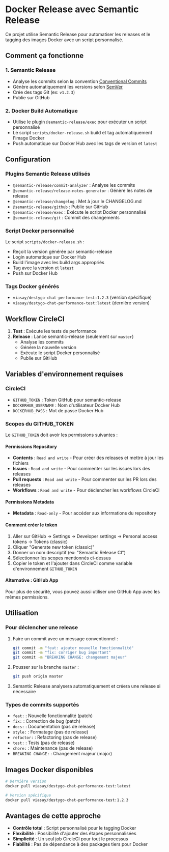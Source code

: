 # Docker Release avec Semantic Release

Ce projet utilise Semantic Release pour automatiser les releases et le tagging des images Docker avec un script personnalisé.

## Comment ça fonctionne

### 1. Semantic Release
- Analyse les commits selon la convention [Conventional Commits](https://www.conventionalcommits.org/)
- Génère automatiquement les versions selon [SemVer](https://semver.org/)
- Crée des tags Git (ex: `v1.2.3`)
- Publie sur GitHub

### 2. Docker Build Automatique
- Utilise le plugin `@semantic-release/exec` pour exécuter un script personnalisé
- Le script `scripts/docker-release.sh` build et tag automatiquement l'image Docker
- Push automatique sur Docker Hub avec les tags de version et `latest`

## Configuration

### Plugins Semantic Release utilisés
- `@semantic-release/commit-analyzer` : Analyse les commits
- `@semantic-release/release-notes-generator` : Génère les notes de release
- `@semantic-release/changelog` : Met à jour le CHANGELOG.md
- `@semantic-release/github` : Publie sur GitHub
- `@semantic-release/exec` : Exécute le script Docker personnalisé
- `@semantic-release/git` : Commit des changements

### Script Docker personnalisé
Le script `scripts/docker-release.sh` :
- Reçoit la version générée par semantic-release
- Login automatique sur Docker Hub
- Build l'image avec les build args appropriés
- Tag avec la version et `latest`
- Push sur Docker Hub

### Tags Docker générés
- `viasay/destygo-chat-performance-test:1.2.3` (version spécifique)
- `viasay/destygo-chat-performance-test:latest` (dernière version)

## Workflow CircleCI

1. **Test** : Exécute les tests de performance
2. **Release** : Lance semantic-release (seulement sur `master`)
   - Analyse les commits
   - Génère la nouvelle version
   - Exécute le script Docker personnalisé
   - Publie sur GitHub

## Variables d'environnement requises

### CircleCI
- `GITHUB_TOKEN` : Token GitHub pour semantic-release
- `DOCKERHUB_USERNAME` : Nom d'utilisateur Docker Hub
- `DOCKERHUB_PASS` : Mot de passe Docker Hub

### Scopes du GITHUB_TOKEN

Le `GITHUB_TOKEN` doit avoir les permissions suivantes :

#### Permissions Repository
- **Contents** : `Read and write` - Pour créer des releases et mettre à jour les fichiers
- **Issues** : `Read and write` - Pour commenter sur les issues lors des releases
- **Pull requests** : `Read and write` - Pour commenter sur les PR lors des releases
- **Workflows** : `Read and write` - Pour déclencher les workflows CircleCI

#### Permissions Metadata
- **Metadata** : `Read-only` - Pour accéder aux informations du repository

#### Comment créer le token
1. Aller sur GitHub → Settings → Developer settings → Personal access tokens → Tokens (classic)
2. Cliquer "Generate new token (classic)"
3. Donner un nom descriptif (ex: "Semantic Release CI")
4. Sélectionner les scopes mentionnés ci-dessus
5. Copier le token et l'ajouter dans CircleCI comme variable d'environnement `GITHUB_TOKEN`

#### Alternative : GitHub App
Pour plus de sécurité, vous pouvez aussi utiliser une GitHub App avec les mêmes permissions.

## Utilisation

### Pour déclencher une release
1. Faire un commit avec un message conventionnel :
   ```bash
   git commit -m "feat: ajouter nouvelle fonctionnalité"
   git commit -m "fix: corriger bug important"
   git commit -m "BREAKING CHANGE: changement majeur"
   ```

2. Pousser sur la branche `master` :
   ```bash
   git push origin master
   ```

3. Semantic Release analysera automatiquement et créera une release si nécessaire

### Types de commits supportés
- `feat:` : Nouvelle fonctionnalité (patch)
- `fix:` : Correction de bug (patch)
- `docs:` : Documentation (pas de release)
- `style:` : Formatage (pas de release)
- `refactor:` : Refactoring (pas de release)
- `test:` : Tests (pas de release)
- `chore:` : Maintenance (pas de release)
- `BREAKING CHANGE:` : Changement majeur (major)

## Images Docker disponibles

```bash
# Dernière version
docker pull viasay/destygo-chat-performance-test:latest

# Version spécifique
docker pull viasay/destygo-chat-performance-test:1.2.3
```

## Avantages de cette approche

- **Contrôle total** : Script personnalisé pour le tagging Docker
- **Flexibilité** : Possibilité d'ajouter des étapes personnalisées
- **Simplicité** : Un seul job CircleCI pour tout le processus
- **Fiabilité** : Pas de dépendance à des packages tiers pour Docker